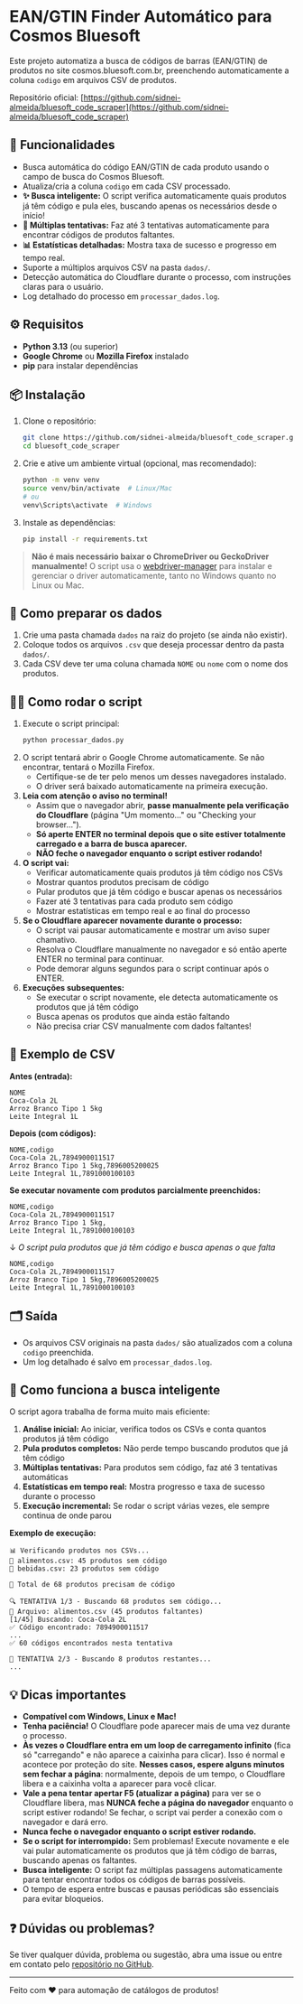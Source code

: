 # EAN/GTIN Finder Automático para Cosmos Bluesoft

Este projeto automatiza a busca de códigos de barras (EAN/GTIN) de produtos no site cosmos.bluesoft.com.br, preenchendo automaticamente a coluna `codigo` em arquivos CSV de produtos.

Repositório oficial: [https://github.com/sidnei-almeida/bluesoft_code_scraper](https://github.com/sidnei-almeida/bluesoft_code_scraper)

## 🚀 Funcionalidades
- Busca automática do código EAN/GTIN de cada produto usando o campo de busca do Cosmos Bluesoft.
- Atualiza/cria a coluna `codigo` em cada CSV processado.
- **✨ Busca inteligente:** O script verifica automaticamente quais produtos já têm código e pula eles, buscando apenas os necessários desde o início!
- **🔄 Múltiplas tentativas:** Faz até 3 tentativas automaticamente para encontrar códigos de produtos faltantes.
- **📊 Estatísticas detalhadas:** Mostra taxa de sucesso e progresso em tempo real.
- Suporte a múltiplos arquivos CSV na pasta `dados/`.
- Detecção automática do Cloudflare durante o processo, com instruções claras para o usuário.
- Log detalhado do processo em `processar_dados.log`.

## ⚙️ Requisitos
- **Python 3.13** (ou superior)
- **Google Chrome** ou **Mozilla Firefox** instalado
- **pip** para instalar dependências

## 📦 Instalação
1. Clone o repositório:
   ```bash
   git clone https://github.com/sidnei-almeida/bluesoft_code_scraper.git
   cd bluesoft_code_scraper
   ```
2. Crie e ative um ambiente virtual (opcional, mas recomendado):
   ```bash
   python -m venv venv
   source venv/bin/activate  # Linux/Mac
   # ou
   venv\Scripts\activate  # Windows
   ```
3. Instale as dependências:
   ```bash
   pip install -r requirements.txt
   ```

> **Não é mais necessário baixar o ChromeDriver ou GeckoDriver manualmente!**
> O script usa o [webdriver-manager](https://github.com/SergeyPirogov/webdriver_manager) para instalar e gerenciar o driver automaticamente, tanto no Windows quanto no Linux ou Mac.

## 📂 Como preparar os dados
1. Crie uma pasta chamada `dados` na raiz do projeto (se ainda não existir).
2. Coloque todos os arquivos `.csv` que deseja processar dentro da pasta `dados/`.
3. Cada CSV deve ter uma coluna chamada `NOME` ou `nome` com o nome dos produtos.

## 🏃‍♂️ Como rodar o script
1. Execute o script principal:
   ```bash
   python processar_dados.py
   ```
2. O script tentará abrir o Google Chrome automaticamente. Se não encontrar, tentará o Mozilla Firefox.
   - Certifique-se de ter pelo menos um desses navegadores instalado.
   - O driver será baixado automaticamente na primeira execução.
3. **Leia com atenção o aviso no terminal!**
   - Assim que o navegador abrir, **passe manualmente pela verificação do Cloudflare** (página "Um momento..." ou "Checking your browser...").
   - **Só aperte ENTER no terminal depois que o site estiver totalmente carregado e a barra de busca aparecer.**
   - **NÃO feche o navegador enquanto o script estiver rodando!**
4. **O script vai:**
   - Verificar automaticamente quais produtos já têm código nos CSVs
   - Mostrar quantos produtos precisam de código
   - Pular produtos que já têm código e buscar apenas os necessários
   - Fazer até 3 tentativas para cada produto sem código
   - Mostrar estatísticas em tempo real e ao final do processo
5. **Se o Cloudflare aparecer novamente durante o processo:**
   - O script vai pausar automaticamente e mostrar um aviso super chamativo.
   - Resolva o Cloudflare manualmente no navegador e só então aperte ENTER no terminal para continuar.
   - Pode demorar alguns segundos para o script continuar após o ENTER.
6. **Execuções subsequentes:**
   - Se executar o script novamente, ele detecta automaticamente os produtos que já têm código
   - Busca apenas os produtos que ainda estão faltando
   - Não precisa criar CSV manualmente com dados faltantes!

## 📝 Exemplo de CSV

**Antes (entrada):**
```csv
NOME
Coca-Cola 2L
Arroz Branco Tipo 1 5kg
Leite Integral 1L
```

**Depois (com códigos):**
```csv
NOME,codigo
Coca-Cola 2L,7894900011517
Arroz Branco Tipo 1 5kg,7896005200025
Leite Integral 1L,7891000100103
```

**Se executar novamente com produtos parcialmente preenchidos:**
```csv
NOME,codigo
Coca-Cola 2L,7894900011517
Arroz Branco Tipo 1 5kg,
Leite Integral 1L,7891000100103
```
↓ *O script pula produtos que já têm código e busca apenas o que falta*
```csv
NOME,codigo
Coca-Cola 2L,7894900011517
Arroz Branco Tipo 1 5kg,7896005200025
Leite Integral 1L,7891000100103
```

## 🗂️ Saída
- Os arquivos CSV originais na pasta `dados/` são atualizados com a coluna `codigo` preenchida.
- Um log detalhado é salvo em `processar_dados.log`.

## 🧠 Como funciona a busca inteligente

O script agora trabalha de forma muito mais eficiente:

1. **Análise inicial:** Ao iniciar, verifica todos os CSVs e conta quantos produtos já têm código
2. **Pula produtos completos:** Não perde tempo buscando produtos que já têm código
3. **Múltiplas tentativas:** Para produtos sem código, faz até 3 tentativas automáticas
4. **Estatísticas em tempo real:** Mostra progresso e taxa de sucesso durante o processo
5. **Execução incremental:** Se rodar o script várias vezes, ele sempre continua de onde parou

**Exemplo de execução:**
```
📊 Verificando produtos nos CSVs...
📄 alimentos.csv: 45 produtos sem código
📄 bebidas.csv: 23 produtos sem código

🎯 Total de 68 produtos precisam de código

🔍 TENTATIVA 1/3 - Buscando 68 produtos sem código...
📄 Arquivo: alimentos.csv (45 produtos faltantes)
[1/45] Buscando: Coca-Cola 2L
✅ Código encontrado: 7894900011517
...
✅ 60 códigos encontrados nesta tentativa

🔄 TENTATIVA 2/3 - Buscando 8 produtos restantes...
...
```

## 💡 Dicas importantes
- **Compatível com Windows, Linux e Mac!**
- **Tenha paciência!** O Cloudflare pode aparecer mais de uma vez durante o processo.
- **Às vezes o Cloudflare entra em um loop de carregamento infinito** (fica só "carregando" e não aparece a caixinha para clicar). Isso é normal e acontece por proteção do site. **Nesses casos, espere alguns minutos sem fechar a página**: normalmente, depois de um tempo, o Cloudflare libera e a caixinha volta a aparecer para você clicar. 
- **Vale a pena tentar apertar F5 (atualizar a página)** para ver se o Cloudflare libera, mas **NUNCA feche a página do navegador** enquanto o script estiver rodando! Se fechar, o script vai perder a conexão com o navegador e dará erro.
- **Nunca feche o navegador enquanto o script estiver rodando.**
- **Se o script for interrompido:** Sem problemas! Execute novamente e ele vai pular automaticamente os produtos que já têm código de barras, buscando apenas os faltantes.
- **Busca inteligente:** O script faz múltiplas passagens automaticamente para tentar encontrar todos os códigos de barras possíveis.
- O tempo de espera entre buscas e pausas periódicas são essenciais para evitar bloqueios.

## ❓ Dúvidas ou problemas?
Se tiver qualquer dúvida, problema ou sugestão, abra uma issue ou entre em contato pelo [repositório no GitHub](https://github.com/sidnei-almeida/bluesoft_code_scraper).

---

Feito com ❤️ para automação de catálogos de produtos! 